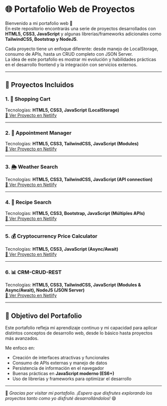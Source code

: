# 🌐 Portafolio Web de Proyectos

Bienvenido a mi portafolio web 👋  
En este repositorio encontrarás una serie de proyectos desarrollados con **HTML5, CSS3, JavaScript** y algunas librerías/frameworks adicionales como **TailwindCSS, Bootstrap y NodeJS**.  

Cada proyecto tiene un enfoque diferente: desde manejo de LocalStorage, consumo de APIs, hasta un CRUD completo con JSON Server.  
La idea de este portafolio es mostrar mi evolución y habilidades prácticas en el desarrollo frontend y la integración con servicios externos.

---

## 📂 Proyectos Incluidos

### 1. 🛒 Shopping Cart  
Tecnologías: **HTML5, CSS3, JavaScript (LocalStorage)**  
[🔗 Ver Proyecto en Netlify](https://67ab83de941678a0e054f056--aesthetic-dodol-faa5fa.netlify.app/)

---

### 2. 📅 Appointment Manager  
Tecnologías: **HTML5, CSS3, TailwindCSS, JavaScript (Modules)**  
[🔗 Ver Proyecto en Netlify](https://67ab85e3e2a8e48d68fde4d7--precious-khapse-9a4142.netlify.app/)

---

### 3. 🌦️ Weather Search  
Tecnologías: **HTML5, CSS3, TailwindCSS, JavaScript (API connection)**  
[🔗 Ver Proyecto en Netlify](https://67ab864b72816b876bcb33c2--splendid-licorice-16f322.netlify.app/)

---

### 4. 🍲 Recipe Search  
Tecnologías: **HTML5, CSS3, Bootstrap, JavaScript (Múltiples APIs)**  
[🔗 Ver Proyecto en Netlify](https://67ab86846a5536a555d2117f--exquisite-licorice-c511bd.netlify.app/)

---

### 5. 💰 Cryptocurrency Price Calculator  
Tecnologías: **HTML5, CSS3, JavaScript (Async/Await)**  
[🔗 Ver Proyecto en Netlify](https://67ab86a76a5536a555d212da--fluffy-profiterole-64e33c.netlify.app/)

---

### 6. 📊 CRM-CRUD-REST  
Tecnologías: **HTML5, CSS3, TailwindCSS, JavaScript (Modules & Async/Await), NodeJS (JSON Server)**  
[🔗 Ver Proyecto en Netlify](https://67ab86dcf6689b7b50f46a62--remarkable-semifreddo-8aba1c.netlify.app/)

---

## 🚀 Objetivo del Portafolio

Este portafolio refleja mi aprendizaje continuo y mi capacidad para aplicar distintos conceptos de desarrollo web, desde lo básico hasta proyectos más avanzados.  

Me enfoco en:  
- Creación de interfaces atractivas y funcionales  
- Consumo de APIs externas y manejo de datos  
- Persistencia de información en el navegador  
- Buenas prácticas en **JavaScript moderno (ES6+)**  
- Uso de librerías y frameworks para optimizar el desarrollo  

---

📌 *Gracias por visitar mi portafolio. ¡Espero que disfrutes explorando los proyectos tanto como yo disfruté desarrollándolos!* 😄
